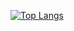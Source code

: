 <div>

[![Top Langs](https://github-readme-stats.vercel.app/api/top-langs/?username=heeung&layout=compact)](https://github.com/heeung)
</div>

